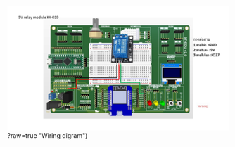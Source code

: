 ![Alt text](https://github.com/summation2009/ST_EDU/blob/main/Examples%20ST-EDU/37%20Sensor%20IN%201/5V_relay_module_KY-019/IMG.jpg)?raw=true "Wiring digram")
